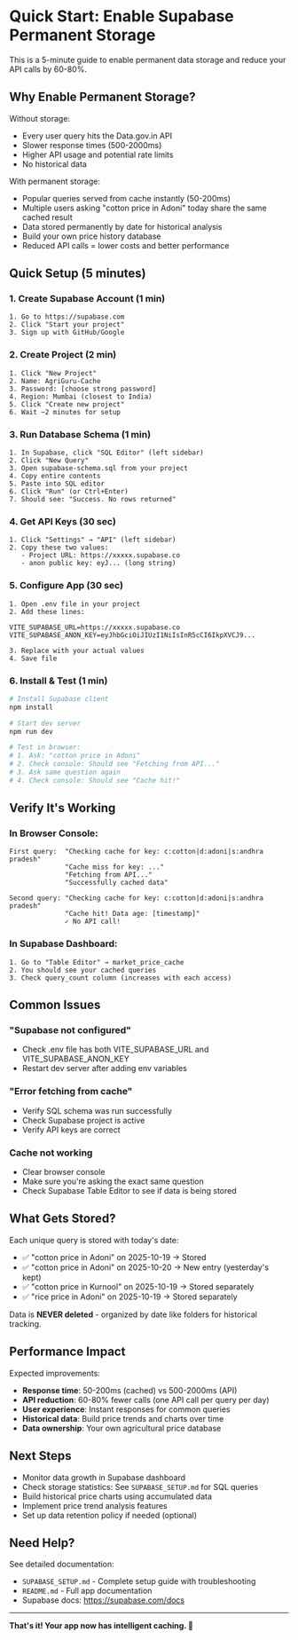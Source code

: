 # Quick Start: Enable Supabase Permanent Storage

This is a 5-minute guide to enable permanent data storage and reduce your API calls by 60-80%.

## Why Enable Permanent Storage?

Without storage:
- Every user query hits the Data.gov.in API
- Slower response times (500-2000ms)
- Higher API usage and potential rate limits
- No historical data

With permanent storage:
- Popular queries served from cache instantly (50-200ms)
- Multiple users asking "cotton price in Adoni" today share the same cached result
- Data stored permanently by date for historical analysis
- Build your own price history database
- Reduced API calls = lower costs and better performance

## Quick Setup (5 minutes)

### 1. Create Supabase Account (1 min)
```
1. Go to https://supabase.com
2. Click "Start your project"
3. Sign up with GitHub/Google
```

### 2. Create Project (2 min)
```
1. Click "New Project"
2. Name: AgriGuru-Cache
3. Password: [choose strong password]
4. Region: Mumbai (closest to India)
5. Click "Create new project"
6. Wait ~2 minutes for setup
```

### 3. Run Database Schema (1 min)
```
1. In Supabase, click "SQL Editor" (left sidebar)
2. Click "New Query"
3. Open supabase-schema.sql from your project
4. Copy entire contents
5. Paste into SQL editor
6. Click "Run" (or Ctrl+Enter)
7. Should see: "Success. No rows returned"
```

### 4. Get API Keys (30 sec)
```
1. Click "Settings" → "API" (left sidebar)
2. Copy these two values:
   - Project URL: https://xxxxx.supabase.co
   - anon public key: eyJ... (long string)
```

### 5. Configure App (30 sec)
```
1. Open .env file in your project
2. Add these lines:

VITE_SUPABASE_URL=https://xxxxx.supabase.co
VITE_SUPABASE_ANON_KEY=eyJhbGciOiJIUzI1NiIsInR5cCI6IkpXVCJ9...

3. Replace with your actual values
4. Save file
```

### 6. Install & Test (1 min)
```bash
# Install Supabase client
npm install

# Start dev server
npm run dev

# Test in browser:
# 1. Ask: "cotton price in Adoni"
# 2. Check console: Should see "Fetching from API..."
# 3. Ask same question again
# 4. Check console: Should see "Cache hit!"
```

## Verify It's Working

### In Browser Console:
```
First query:  "Checking cache for key: c:cotton|d:adoni|s:andhra pradesh"
              "Cache miss for key: ..."
              "Fetching from API..."
              "Successfully cached data"

Second query: "Checking cache for key: c:cotton|d:adoni|s:andhra pradesh"
              "Cache hit! Data age: [timestamp]"
              ✓ No API call!
```

### In Supabase Dashboard:
```
1. Go to "Table Editor" → market_price_cache
2. You should see your cached queries
3. Check query_count column (increases with each access)
```

## Common Issues

### "Supabase not configured"
- Check .env file has both VITE_SUPABASE_URL and VITE_SUPABASE_ANON_KEY
- Restart dev server after adding env variables

### "Error fetching from cache"
- Verify SQL schema was run successfully
- Check Supabase project is active
- Verify API keys are correct

### Cache not working
- Clear browser console
- Make sure you're asking the exact same question
- Check Supabase Table Editor to see if data is being stored

## What Gets Stored?

Each unique query is stored with today's date:
- ✅ "cotton price in Adoni" on 2025-10-19 → Stored
- ✅ "cotton price in Adoni" on 2025-10-20 → New entry (yesterday's kept)
- ✅ "cotton price in Kurnool" on 2025-10-19 → Stored separately
- ✅ "rice price in Adoni" on 2025-10-19 → Stored separately

Data is **NEVER deleted** - organized by date like folders for historical tracking.

## Performance Impact

Expected improvements:
- **Response time**: 50-200ms (cached) vs 500-2000ms (API)
- **API reduction**: 60-80% fewer calls (one API call per query per day)
- **User experience**: Instant responses for common queries
- **Historical data**: Build price trends and charts over time
- **Data ownership**: Your own agricultural price database

## Next Steps

- Monitor data growth in Supabase dashboard
- Check storage statistics: See `SUPABASE_SETUP.md` for SQL queries
- Build historical price charts using accumulated data
- Implement price trend analysis features
- Set up data retention policy if needed (optional)

## Need Help?

See detailed documentation:
- `SUPABASE_SETUP.md` - Complete setup guide with troubleshooting
- `README.md` - Full app documentation
- Supabase docs: https://supabase.com/docs

---

**That's it! Your app now has intelligent caching. 🚀**
